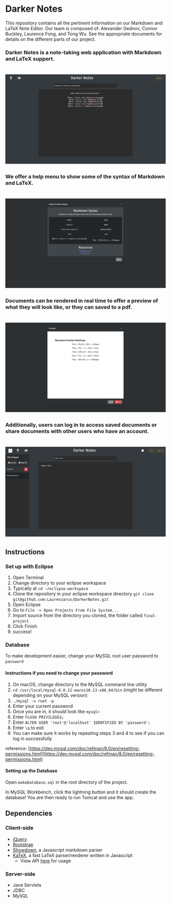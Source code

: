 # Darker Notes
This repository contains all the pertinent information on our Markdown and LaTeX Note Editor. Our team is composed of: Alexander Gednov,
Connor Buckley, Laurence Fong, and Tong Wu. See the appropriate documents for details on the different
parts of our project.

### Darker Notes is a note-taking web application with Markdown and LaTeX support.
# ![Darker Notes](https://github.com/ctbuckley/DarkerNotes/blob/master/images/editor.png)

### We offer a help menu to show some of the syntax of Markdown and LaTeX.
# ![Darker Notes](https://github.com/ctbuckley/DarkerNotes/blob/master/images/help.png)

### Documents can be rendered in real time to offer a preview of what they will look like, or they can saved to a pdf. 
# ![Darker Notes](https://github.com/ctbuckley/DarkerNotes/blob/master/images/preview.png)

### Additionally, users can log in to access saved documents or share documents with other users who have an account.
# ![Darker Notes](https://github.com/ctbuckley/DarkerNotes/blob/master/images/file_drawer.png)


## Instructions

### Set up with Eclipse

1. Open Terminal
2. Change directory to your eclipse workspace
  1. Typically at `cd ~/eclipse-workspace`
1. Clone the repository in your eclipse workspace directory `git clone git@github.com:Laurenzarus/DarkerNotes.git`
2. Open Eclipse
3. Go to `File -> Open Projects From File System...`
4. Import source from the directory you cloned, the folder called `final-project`
5. Click Finish
6. success!

### Database

To make development easier, change your MySQL root user password to `password`

#### Instructions if you need to change your password

1. On macOS, change directory to the MySQL command line utility
  1. `cd /usr/local/mysql-8.0.12-macos10.13-x86_64/bin` (might be different depending on your MySQL version)
1. `./mysql -u root -p`
2. Enter your current password
3. Once you are in, it should look like `mysql> `
4. Enter `FLUSH PRIVILEGES;`
5. Enter `ALTER USER 'root'@'localhost' IDENTIFIED BY 'password';`
6. Enter `\q` to exit
7. You can make sure it works by repeating steps 3 and 4 to see if you can log in successfully

reference: [https://dev.mysql.com/doc/refman/8.0/en/resetting-permissions.html](https://dev.mysql.com/doc/refman/8.0/en/resetting-permissions.html)

#### Setting up the Database

Open `makeDatabase.sql` in the root directory of the project.

In MySQL Workbench, click the lightning button and it should create the database! You are then ready to run Tomcat and use the app.


## Dependencies

### Client-side

* [jQuery](https://code.jquery.com/)
* [Bootstrap](http://getbootstrap.com/)
* [Showdown](http://showdownjs.com/), a Javascript markdown parser
* [KaTeX](https://katex.org/), a fast LaTeX parser/renderer written in Javascript
	* View API [here](https://katex.org/docs/api.html) for usage


### Server-side

* Java Servlets
* JDBC
* MySQL
